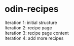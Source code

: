# odin-recipes
Iteration 1: initial structure\
Iteration 2: recipe page\
Iteration 3: recipe page content\
Iteration 4: add more recipes